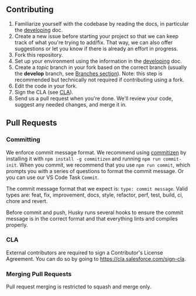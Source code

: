 ## Contributing

1. Familiarize yourself with the codebase by reading the docs, in
   particular the [developing](./developing.md) doc.
2. Create a new issue before starting your project so that we can keep track of
   what you're trying to add/fix. That way, we can also offer suggestions or
   let you know if there is already an effort in progress.
3. Fork this repository.
4. Set up your environment using the information in the [developing](./developing.md) doc.
5. Create a _topic_ branch in your fork based on the correct branch (usually the **develop** branch, see [Branches section](./developing.md)). Note: this step is recommended but technically not required if contributing using a fork.
6. Edit the code in your fork.
7. Sign the CLA (see [CLA](#cla)).
8. Send us a pull request when you're done. We'll review your code, suggest any
   needed changes, and merge it in.

## Pull Requests

### Committing

We enforce commit message format. We recommend using [commitizen](https://github.com/commitizen/cz-cli) by installing it with `npm install -g commitizen` and running `npm run commit-init`. When you commit, we recommend that you use `npm run commit`, which prompts you with a series of questions to format the commit message. Or you can use our VS Code Task `Commit`.

The commit message format that we expect is: `type: commit message`. Valid types are: feat, fix, improvement, docs, style, refactor, perf, test, build, ci, chore and revert.

Before commit and push, Husky runs several hooks to ensure the commit message is in the correct format and that everything lints and compiles properly.

### CLA

External contributors are required to sign a Contributor's License
Agreement. You can do so by going to <https://cla.salesforce.com/sign-cla>.

### Merging Pull Requests

Pull request merging is restricted to squash and merge only.
